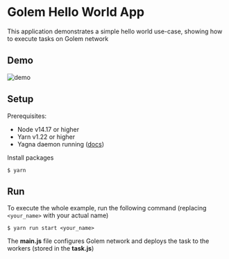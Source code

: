 # Golem Hello World App

This application demonstrates a simple hello world use-case, showing how to execute tasks on Golem network

## Demo

![demo](https://user-images.githubusercontent.com/5244214/183405755-48628e93-beb6-4c95-92b5-b89c2d0b0701.gif)

## Setup

Prerequisites:

- Node v14.17 or higher
- Yarn v1.22 or higher
- Yagna daemon running ([docs](https://handbook.golem.network/requestor-tutorials/flash-tutorial-of-requestor-development))

Install packages

```
$ yarn
```

## Run

To execute the whole example, run the following command (replacing `<your_name>` with your actual name)

```
$ yarn run start <your_name>
```

The **main.js** file configures Golem network and deploys the task to the workers (stored in the **task.js**)

